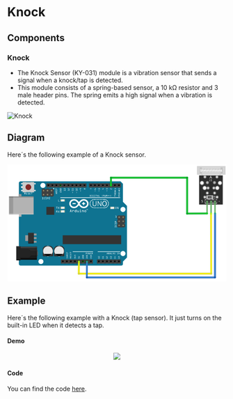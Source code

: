 # Knock

## Components 
### Knock

* The Knock Sensor (KY-031) module is a vibration sensor that sends a signal when a knock/tap is detected.
* This module consists of a spring-based sensor, a 10 kΩ resistor and 3 male header pins. The spring emits a high signal when a vibration is detected.

<img title="Knock" src="https://arduinomodules.info/wp-content/uploads/KY-031_knock_sensor_module-240x240.jpg" width=200/>

## Diagram

Here´s the following example of a Knock sensor.

![Knock diagram](./img/Knock_diagram.png)

## Example

Here´s the following example with a Knock (tap sensor). It just turns on the built-in LED when it detects a tap.

#### Demo
<p align="center"><img src="./img/Knock_demo.gif"/></p>

#### Code

You can find the code [here](./Knock.ino).
